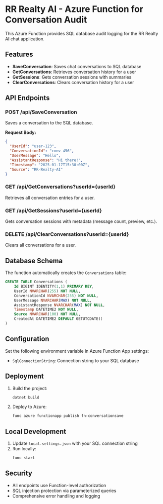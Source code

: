 # RR Realty AI - Azure Function for Conversation Audit

This Azure Function provides SQL database audit logging for the RR Realty AI chat application.

## Features

- **SaveConversation**: Saves chat conversations to SQL database
- **GetConversations**: Retrieves conversation history for a user
- **GetSessions**: Gets conversation sessions with summaries
- **ClearConversations**: Clears conversation history for a user

## API Endpoints

### POST /api/SaveConversation
Saves a conversation to the SQL database.

**Request Body:**
```json
{
  "UserId": "user-123",
  "ConversationId": "conv-456",
  "UserMessage": "Hello",
  "AssistantResponse": "Hi there!",
  "Timestamp": "2025-01-17T15:30:00Z",
  "Source": "RR-Realty-AI"
}
```

### GET /api/GetConversations?userId={userId}
Retrieves all conversation entries for a user.

### GET /api/GetSessions?userId={userId}
Gets conversation sessions with metadata (message count, preview, etc.).

### DELETE /api/ClearConversations?userId={userId}
Clears all conversations for a user.

## Database Schema

The function automatically creates the `Conversations` table:

```sql
CREATE TABLE Conversations (
    Id BIGINT IDENTITY(1,1) PRIMARY KEY,
    UserId NVARCHAR(255) NOT NULL,
    ConversationId NVARCHAR(255) NOT NULL,
    UserMessage NVARCHAR(MAX) NOT NULL,
    AssistantResponse NVARCHAR(MAX) NOT NULL,
    Timestamp DATETIME2 NOT NULL,
    Source NVARCHAR(100) NOT NULL,
    CreatedAt DATETIME2 DEFAULT GETUTCDATE()
)
```

## Configuration

Set the following environment variable in Azure Function App settings:

- `SqlConnectionString`: Connection string to your SQL database

## Deployment

1. Build the project:
   ```bash
   dotnet build
   ```

2. Deploy to Azure:
   ```bash
   func azure functionapp publish fn-conversationsave
   ```

## Local Development

1. Update `local.settings.json` with your SQL connection string
2. Run locally:
   ```bash
   func start
   ```

## Security

- All endpoints use Function-level authorization
- SQL injection protection via parameterized queries
- Comprehensive error handling and logging
